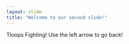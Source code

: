 ```yaml
---
layout: slide
title: "Welcome to our second slide!"
---
```

Tloops Fighting!
Use the left arrow to go back!
